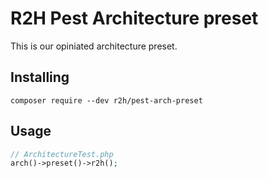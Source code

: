 # R2H Pest Architecture preset
This is our opiniated architecture preset.

## Installing
`composer require --dev r2h/pest-arch-preset`

## Usage
```php
// ArchitectureTest.php
arch()->preset()->r2h();
```
